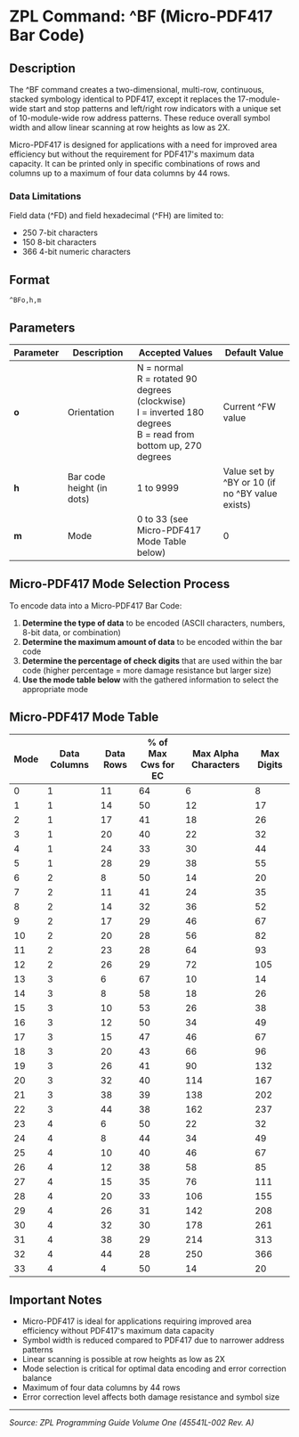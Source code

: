 # ZPL Command: ^BF (Micro-PDF417 Bar Code)

## Description
The ^BF command creates a two-dimensional, multi-row, continuous, stacked symbology identical to PDF417, except it replaces the 17-module-wide start and stop patterns and left/right row indicators with a unique set of 10-module-wide row address patterns. These reduce overall symbol width and allow linear scanning at row heights as low as 2X.

Micro-PDF417 is designed for applications with a need for improved area efficiency but without the requirement for PDF417's maximum data capacity. It can be printed only in specific combinations of rows and columns up to a maximum of four data columns by 44 rows.

### Data Limitations
Field data (^FD) and field hexadecimal (^FH) are limited to:
- 250 7-bit characters
- 150 8-bit characters  
- 366 4-bit numeric characters

## Format
```
^BFo,h,m
```

## Parameters
| Parameter | Description | Accepted Values | Default Value |
|-----------|-------------|----------------|---------------|
| **o** | Orientation | N = normal<br>R = rotated 90 degrees (clockwise)<br>I = inverted 180 degrees<br>B = read from bottom up, 270 degrees | Current ^FW value |
| **h** | Bar code height (in dots) | 1 to 9999 | Value set by ^BY or 10 (if no ^BY value exists) |
| **m** | Mode | 0 to 33 (see Micro-PDF417 Mode Table below) | 0 |

## Micro-PDF417 Mode Selection Process

To encode data into a Micro-PDF417 Bar Code:

1. **Determine the type of data** to be encoded (ASCII characters, numbers, 8-bit data, or combination)
2. **Determine the maximum amount of data** to be encoded within the bar code 
3. **Determine the percentage of check digits** that are used within the bar code (higher percentage = more damage resistance but larger size)
4. **Use the mode table below** with the gathered information to select the appropriate mode

## Micro-PDF417 Mode Table

| Mode | Data Columns | Data Rows | % of Max Cws for EC | Max Alpha Characters | Max Digits |
|------|-------------|-----------|-------------------|-------------------|-----------|
| 0 | 1 | 11 | 64 | 6 | 8 |
| 1 | 1 | 14 | 50 | 12 | 17 |
| 2 | 1 | 17 | 41 | 18 | 26 |
| 3 | 1 | 20 | 40 | 22 | 32 |
| 4 | 1 | 24 | 33 | 30 | 44 |
| 5 | 1 | 28 | 29 | 38 | 55 |
| 6 | 2 | 8 | 50 | 14 | 20 |
| 7 | 2 | 11 | 41 | 24 | 35 |
| 8 | 2 | 14 | 32 | 36 | 52 |
| 9 | 2 | 17 | 29 | 46 | 67 |
| 10 | 2 | 20 | 28 | 56 | 82 |
| 11 | 2 | 23 | 28 | 64 | 93 |
| 12 | 2 | 26 | 29 | 72 | 105 |
| 13 | 3 | 6 | 67 | 10 | 14 |
| 14 | 3 | 8 | 58 | 18 | 26 |
| 15 | 3 | 10 | 53 | 26 | 38 |
| 16 | 3 | 12 | 50 | 34 | 49 |
| 17 | 3 | 15 | 47 | 46 | 67 |
| 18 | 3 | 20 | 43 | 66 | 96 |
| 19 | 3 | 26 | 41 | 90 | 132 |
| 20 | 3 | 32 | 40 | 114 | 167 |
| 21 | 3 | 38 | 39 | 138 | 202 |
| 22 | 3 | 44 | 38 | 162 | 237 |
| 23 | 4 | 6 | 50 | 22 | 32 |
| 24 | 4 | 8 | 44 | 34 | 49 |
| 25 | 4 | 10 | 40 | 46 | 67 |
| 26 | 4 | 12 | 38 | 58 | 85 |
| 27 | 4 | 15 | 35 | 76 | 111 |
| 28 | 4 | 20 | 33 | 106 | 155 |
| 29 | 4 | 26 | 31 | 142 | 208 |
| 30 | 4 | 32 | 30 | 178 | 261 |
| 31 | 4 | 38 | 29 | 214 | 313 |
| 32 | 4 | 44 | 28 | 250 | 366 |
| 33 | 4 | 4 | 50 | 14 | 20 |

## Important Notes
- Micro-PDF417 is ideal for applications requiring improved area efficiency without PDF417's maximum data capacity
- Symbol width is reduced compared to PDF417 due to narrower address patterns
- Linear scanning is possible at row heights as low as 2X
- Mode selection is critical for optimal data encoding and error correction balance
- Maximum of four data columns by 44 rows
- Error correction level affects both damage resistance and symbol size

---
*Source: ZPL Programming Guide Volume One (45541L-002 Rev. A)*